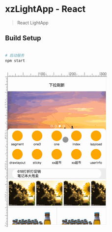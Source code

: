 # xzLightApp - React

> React LightApp

## Build Setup

``` bash

# 启动服务
npm start



```

![Alt text](https://github.com/HelloHxz/xzLightApp/blob/master/Screenshots/2.gif)

